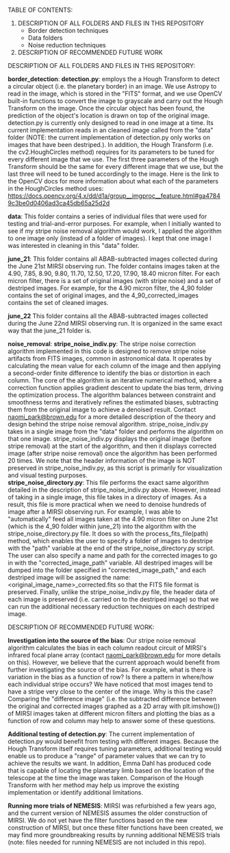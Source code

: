 TABLE OF CONTENTS:
1. DESCRIPTION OF ALL FOLDERS AND FILES IN THIS REPOSITORY
    - Border detection techniques
    - Data folders
    - Noise reduction techniques
2. DESCRIPTION OF RECOMMENDED FUTURE WORK




DESCRIPTION OF ALL FOLDERS AND FILES IN THIS REPOSITORY:

**border_detection**:
    **detection.py**: employs the a Hough Transform to detect a circular object (i.e. the planetary border) in an image. We use Astropy to read in the image, which is stored in the "FITS" format, and we use OpenCV built-in functions to convert the image to grayscale and carry out the Hough Transform on the image. Once the circular object has been found, the prediction of the object's location is drawn on top of the original image. detection.py is currently only designed to read in one image at a time. Its current implementation reads in an cleaned image called  from the "data" folder (NOTE: the current implementation of detection.py only works on images that have been destriped.). In addition, the Hough Transform (i.e. the cv2.HoughCircles method) requires for its parameters to be tuned for every different image that we use. The first three parameters of the Hough Transform should be the same for every different image that we use, but the last three will need to be tuned accordingly to the image. Here is the link to the OpenCV docs for more information about what each of the parameters in the HoughCircles method uses: https://docs.opencv.org/4.x/dd/d1a/group__imgproc__feature.html#ga47849c3be0d0406ad3ca45db65a25d2d 

**data**:
    This folder contains a series of individual files that were used for testing and trial-and-error purposes. For example, when I initially wanted to see if my stripe noise removal algorithm would work, I applied the algorithm to one image only (instead of a folder of images). I kept that one image I was interested in cleaning in this "data" folder. 

**june_21**:
    This folder contains all ABAB-subtracted images collected during the June 21st MIRSI observing run. The folder contains images taken at the 4.90, 7.85, 8.90, 9.80, 11.70, 12.50, 17.20, 17.90, 18.40 micron filter. For each micron filter, there is a set of original images (with stripe noise) and a set of destriped images. For example, for the 4.90 micron filter, the 4_90 folder contains the set of original images, and the 4_90_corrected_images contains the set of cleaned images. 

**june_22**
    This folder contains all the ABAB-subtracted images collected during the June 22nd MIRSI observing run. It is organized in the same exact way that the june_21 folder is. 

**noise_removal**:
    **stripe_noise_indiv.py**: The stripe noise correction algorithm implemented in this code is designed to remove stripe noise artifacts from FITS images, common in astronomical data. It operates by calculating the mean value for each column of the image and then applying a second-order finite difference to identify the bias or distortion in each column. The core of the algorithm is an iterative numerical method, where a correction function applies gradient descent to update the bias term, driving the optimization process. The algorithm balances between constraint and smoothness terms and iteratively refines the estimated biases, subtracting them from the original image to achieve a denoised result. Contact naomi_park@brown.edu for a more detailed description of the theory and design behind the stripe noise removal algorithm. stripe_noise_indiv.py takes in a single image from the "data" folder and performs the algorithm on that one image. stripe_noise_indiv.py displays the original image (before stripe removal) at the start of the algorithm, and then it displays corrected image (after stripe noise removal) once the algorithm has been performed 20 times. We note that the header information of the image is NOT preserved in stripe_noise_indiv.py, as this script is primarily for visualization and visual testing purposes.  
    **stripe_noise_directory.py**: This file performs the exact same algorithm detailed in the description of stripe_noise_indiv.py above. However, instead of taking in a single image, this file takes in a directory of images. As a result, this file is more practical when we need to denoise hundreds of image after a MIRSI observing run. For example, I was able to "automatically" feed all images taken at the 4.90 micron filter on June 21st (which is the 4_90 folder within june_21) into the algorithm with the stripe_noise_directory.py file. It does so with the process_fits_file(path) method, which enables the user to specify a folder of images to destripe with the "path" variable at the end of the stripe_noise_directory.py script. The user can also specify a name and path for the corrected images to go in with the "corrected_image_path" variable. All destriped images will be dumped into the folder specified in "corrected_image_path," and each destriped image will be assigned the name: <original_image_name>_corrected.fits so that the FITS file format is preserved. Finally, unlike the stripe_noise_indiv.py file, the header data of each image is preserved (i.e. carried on to the destriped image) so that we can run the additional necessary reduction techniques on each destriped image.   





DESCRIPTION OF RECOMMENDED FUTURE WORK:

**Investigation into the source of the bias**: 
Our stripe noise removal algorithm calculates the bias in each column readout circuit of MIRSI's infrared focal plane array (contact naomi_park@brown.edu for more details on this). However, we believe that the current approach would benefit from further investigating the source of the bias. For example, what is there is variation in the bias as a function of row? Is there a pattern in where/how each individual stripe occurs? We have noticed that most images tend to have a stripe very close to the center of the image. Why is this the case? Comparing the "difference image" (i.e. the subtracted difference between the original and corrected images graphed as a 2D array with plt.imshow()) of MIRSI images taken at different micron filters and plotting the bias as a function of row and column may help to answer some of these questions.  

**Additional testing of detection.py**: The current implementation of detection.py would benefit from testing with different images. Because the Hough Transform itself requires tuning parameters, additional testing would enable us to produce a "range" of parameter values that we can try to achieve the results we want. In addition, Emma Dahl has produced code that is capable of locating the planetary limb based on the location of the telescope at the time the image was taken. Comparison of the Hough Transform with her method may help us improve the existing implementation or identify additional limitations.

**Running more trials of NEMESIS**: MIRSI was refurbished a few years ago, and the current version of NEMESIS assumes the older construction of MIRSI. We do not yet have the filter functions based on the new construction of MIRSI, but once these filter functions have been created, we may find more groundbreaking results by running additional NEMESIS trials (note: files needed for running NEMESIS are not included in this repo). 
